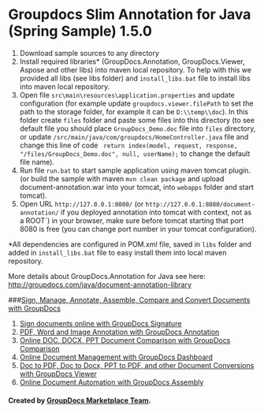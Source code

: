 Groupdocs Slim Annotation for Java (Spring Sample) 1.5.0
===========================================

1. Download sample sources to any directory 
2. Install required libraries* (GroupDocs.Annotation, GroupDocs.Viewer, Aspose and other libs) into maven local repository. To help with this we provided all libs (see libs folder) and `install_libs.bat` file to install libs into maven local repository. 
3. Open file `src\main\resources\application.properties` and update configuration (for example update `groupdocs.viewer.filePath` to set the path to the storage folder, for example it can be `D:\\temp\\doc`). In this folder create `files` folder and paste some files into this directory (to see default file you should place `GroupDocs_Demo.doc` file into `files` directory, or update `/src/main/java/com/groupdocs/HomeController.java` file and change this line of code ` return index(model, request, response, "/files/GroupDocs_Demo.doc", null, userName);` to change the default file name).
4. Run file `run.bat` to start sample application using maven tomcat plugin. (or build the sample with maven `mvn clean package` and upload document-annotation.war into your tomcat, into `webapps` folder and start tomcat).
5. Open URL `http://127.0.0.1:8080/` (or `http://127.0.0.1:8080/document-annotation/` if you deployed annotation into tomcat with context, not as a ROOT`) in your browser, make sure before tomcat starting that port 8080 is free (you can change port number in your tomcat configuration).


*All dependencies are configured in POM.xml file, saved in `libs` folder and added in `install_libs.bat` file to easy install them into local maven repository.


More details about GroupDocs.Annotation for Java see here: http://groupdocs.com/java/document-annotation-library

###[Sign, Manage, Annotate, Assemble, Compare and Convert Documents with GroupDocs](http://groupdocs.com)
1. [Sign documents online with GroupDocs Signature](http://groupdocs.com/apps/signature)
2. [PDF, Word and Image Annotation with GroupDocs Annotation](http://groupdocs.com/apps/annotation)
3. [Online DOC, DOCX, PPT Document Comparison with GroupDocs Comparison](http://groupdocs.com/apps/comparison)
4. [Online Document Management with GroupDocs Dashboard](http://groupdocs.com/apps/dashboard)
5. [Doc to PDF, Doc to Docx, PPT to PDF, and other Document Conversions with GroupDocs Viewer](http://groupdocs.com/apps/viewer)
6. [Online Document Automation with GroupDocs Assembly](http://groupdocs.com/apps/assembly)

#### Created by [GroupDocs Marketplace Team]( http://groupdocs.com/marketplace/ ).

